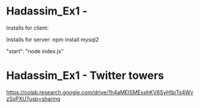 # Hadassim_Ex1 - 

Installs for client:



Installs for server:
npm install mysql2 

"start": "node index.js"


# Hadassim_Ex1 - Twitter towers
https://colab.research.google.com/drive/1h4aMEISMEsshKV6SyHlbiTs4WvzSxPXU?usp=sharing

